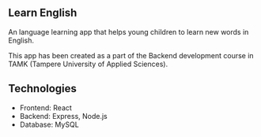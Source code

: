 ## Learn English

An language learning app that helps young children to learn new words in English.

This app has been created as a part of the Backend development course in TAMK (Tampere University of Applied Sciences).


## Technologies

- Frontend: React
- Backend: Express, Node.js
- Database: MySQL

